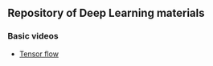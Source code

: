 ## Repository of Deep Learning materials

### Basic videos
- [Tensor flow](https://youtu.be/cSKfRcEDGUs?list=PLOU2XLYxmsIIuiBfYad6rFYQU_jL2ryal)
